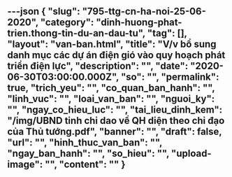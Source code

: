 ---json
{
    "slug": "795-ttg-cn-ha-noi-25-06-2020",
    "category": "dinh-huong-phat-trien.thong-tin-du-an-dau-tu",
    "tag": [],
    "layout": "van-ban.html",
    "title": "V/v bổ sung danh mục các dự án điện gió vào quy hoạch phát triển điện lực",
    "description": "",
    "date": "2020-06-30T03:00:00.000Z",
    "so": "",
    "permalink": true,
    "trich_yeu": "",
    "co_quan_ban_hanh": "",
    "linh_vuc": "",
    "loai_van_ban": "",
    "nguoi_ky": "",
    "ngay_co_hieu_luc": "",
    "tai_lieu_dinh_kem": "/img/UBND tinh chi dao về QH diện theo chỉ đạo của Thủ tướng.pdf",
    "banner": "",
    "draft": false,
    "url": "",
    "hinh_thuc_van_ban": "",
    "ngay_ban_hanh": "",
    "so_hieu": "",
    "upload-image": "",
    "__content__": ""
}
---
